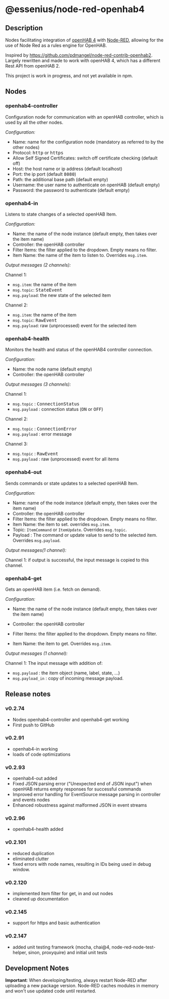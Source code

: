 # @essenius/node-red-openhab4

## Description

Nodes facilitating integration of [openHAB 4](http://www.openhab.org) with [Node-RED](http://nodered.org), allowing for the use of Node Red as a rules engine for OpenHAB.

Inspired by https://github.com/pdmangel/node-red-contrib-openhab2. Largely rewritten and made to work with openHAB 4, which has a different Rest API from openHAB 2.

This project is work in progress, and not yet available in npm.

## Nodes

### openhab4-controller

Configuration node for communication with an openHAB controller, which is used by all the other nodes.

*Configuration:*
- Name: name for the configuration node (mandatory as referred to by the other nodes)
- Protocol: <kbd>http</kbd> or <kbd>https</kbd>
- Allow Self Signed Certificates: switch off certificate checking (default off)
- Host: the host name or ip address (default localhost)
- Port: the ip port (default <kbd>8080</kbd>)
- Path: the additional base path (default empty)
- Username: the user name to authenticate on openHAB (default empty)
- Password: the password to authenticate (default empty)

### openhab4-in

Listens to state changes of a selected openHAB Item.

*Configuration:*
- Name: the name of the node instance (default empty, then takes over the item name)
- Controller: the openHAB controller
- Filter Items: the filter applied to the dropdown. Empty means no filter.
- Item Name: the name of the item to listen to. Overrides <code>msg.item</code>.

*Output messages (2 channels):*

Channel 1:
- <code>msg.item</code>: the name of the item
- <code>msg.topic</code>: <kbd>StateEvent</kbd>
- <code>msg.payload</code>: the new state of the selected item

Channel 2:
- <code>msg.item</code>: the name of the item
- <code>msg.topic</code>: <kbd>RawEvent</kbd>
- <code>msg.payload</code>:  raw (unprocessed) event for the selected item

### openhab4-health

Monitors the health and status of the openHAB4 controller connection.

*Configuration:*
- Name: the node name (default empty)
- Controller: the openHAB controller

*Output messages (3 channels):*

Channel 1:
- <code>msg.topic</code> : <kbd>ConnectionStatus</kbd>
- <code>msg.payload</code> : connection status (<kbd>ON</kbd> or <kbd>OFF</kbd>)

Channel 2:
- <code>msg.topic</code> : <kbd>ConnectionError</kbd>
- <code>msg.payload</code> : error message

Channel 3:
- <code>msg.topic</code> : <kbd>RawEvent</kbd>
- <code>msg.payload</code> :  raw (unprocessed) event for all items

### openhab4-out

Sends commands or state updates to a selected openHAB Item.

*Configuration:*
- Name: name of the node instance (default empty, then takes over the item name)
- Controller: the openHAB controller
- Filter Items: the filter applied to the dropdown. Empty means no filter. 
- Item Name: the item to set. overrides <code>msg.item</code>.
- Topic: <code>ItemCommand</code> or <code>ItemUpdate</code>. Overrides <code>msg.topic</code>.
- Payload : The command or update value to send to the selected item. Overrides <code>msg.payload</code>.

*Output messages(1 channel):*

Channel 1: if output is successful, the input message is copied to this channel.

### openhab4-get

Gets an openHAB item (i.e. fetch on demand).

*Configuration:*
- Name: the name of the node instance (default empty, then takes over the item name) 
- Controller: the openHAB controller
- Filter Items: the filter applied to the dropdown. Empty means no filter.

- Item Name: the item to get. Overrides <code>msg.item</code>.

*Output messages (1 channel):*

Channel 1:
The input message with addition of:
- <code>msg.payload</code> : the item object (name, label, state, ...)
- <code>msg.payload_in</code> : copy of incoming message payload.

## Release notes

### v0.2.74

- Nodes openhab4-controller and openhab4-get working 
- First push to GitHub

### v0.2.91
- openhab4-in working
- loads of code optimizations

### v0.2.93
- openhab4-out added
- Fixed JSON parsing error ("Unexpected end of JSON input") when openHAB returns empty responses for successful commands
- Improved error handling for EventSource message parsing in controller and events nodes
- Enhanced robustness against malformed JSON in event streams

### v0.2.96
- openhab4-health added

### v0.2.101
- reduced duplication
- eliminated clutter
- fixed errors with node names, resulting in IDs being used in debug window.

### v0.2.120
- implemented item filter for get, in and out nodes
- cleaned up documentation
  
### v0.2.145
- support for https and basic authentication

### v0.2.147
- added unit testing framework (mocha, chai@4, node-red-node-test-helper, sinon, proxyquire) and initial unit tests

## Development Notes

**Important**: When developing/testing, always restart Node-RED after uploading a new package version. Node-RED caches modules in memory and won't use updated code until restarted.